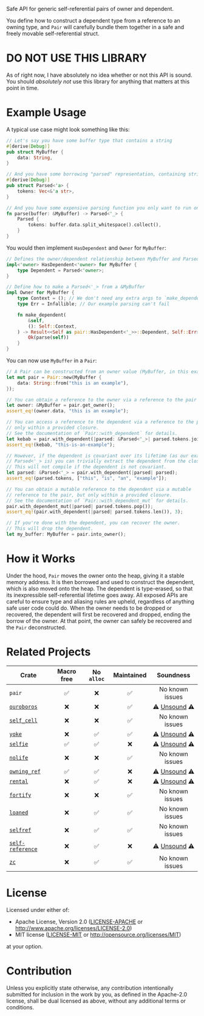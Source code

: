 Safe API for generic self-referential pairs of owner and dependent.

You define how to construct a dependent type from a reference to an owning type,
and `Pair` will carefully bundle them together in a safe and freely movable
self-referential struct.

# DO NOT USE THIS LIBRARY

As of right now, I have absolutely no idea whether or not this API is sound. You
should *absolutely not* use this library for anything that matters at this point
in time.

# Example Usage

A typical use case might look something like this:
```rust
// Let's say you have some buffer type that contains a string
#[derive(Debug)]
pub struct MyBuffer {
    data: String,
}

// And you have some borrowing "parsed" representation, containing string slices
#[derive(Debug)]
pub struct Parsed<'a> {
    tokens: Vec<&'a str>,
}

// And you have some expensive parsing function you only want to run once
fn parse(buffer: &MyBuffer) -> Parsed<'_> {
    Parsed {
        tokens: buffer.data.split_whitespace().collect(),
    }
}
```

You would then implement `HasDependent` and `Owner` for `MyBuffer`:
```rust
// Defines the owner/dependent relationship between MyBuffer and Parsed<'_>
impl<'owner> HasDependent<'owner> for MyBuffer {
    type Dependent = Parsed<'owner>;
}

// Define how to make a Parsed<'_> from a &MyBuffer
impl Owner for MyBuffer {
    type Context = (); // We don't need any extra args to `make_dependent`
    type Err = Infallible; // Our example parsing can't fail

    fn make_dependent(
        &self,
        (): Self::Context,
    ) -> Result<<Self as pair::HasDependent<'_>>::Dependent, Self::Err> {
        Ok(parse(self))
    }
}
```

You can now use `MyBuffer` in a `Pair`:
```rust
// A Pair can be constructed from an owner value (MyBuffer, in this example)
let mut pair = Pair::new(MyBuffer {
    data: String::from("this is an example"),
});

// You can obtain a reference to the owner via a reference to the pair
let owner: &MyBuffer = pair.get_owner();
assert_eq!(owner.data, "this is an example");

// You can access a reference to the dependent via a reference to the pair, but
// only within a provided closure.
// See the documentation of `Pair::with_dependent` for details.
let kebab = pair.with_dependent(|parsed: &Parsed<'_>| parsed.tokens.join("-"));
assert_eq!(kebab, "this-is-an-example");

// However, if the dependent is covariant over its lifetime (as our example
// Parsed<'_> is) you can trivially extract the dependent from the closure.
// This will not compile if the dependent is not covariant.
let parsed: &Parsed<'_> = pair.with_dependent(|parsed| parsed);
assert_eq!(parsed.tokens, ["this", "is", "an", "example"]);

// You can obtain a mutable reference to the dependent via a mutable
// reference to the pair, but only within a provided closure.
// See the documentation of `Pair::with_dependent_mut` for details.
pair.with_dependent_mut(|parsed| parsed.tokens.pop());
assert_eq!(pair.with_dependent(|parsed| parsed.tokens.len()), 3);

// If you're done with the dependent, you can recover the owner.
// This will drop the dependent.
let my_buffer: MyBuffer = pair.into_owner();
```

# How it Works

Under the hood, `Pair` moves the owner onto the heap, giving it a stable memory
address. It is then borrowed and used to construct the dependent, which is also
moved onto the heap. The dependent is type-erased, so that its inexpressible
self-referential lifetime goes away. All exposed APIs are careful to ensure type
and aliasing rules are upheld, regardless of anything safe user code could do.
When the owner needs to be dropped or recovered, the dependent will first be
recovered and dropped, ending the borrow of the owner. At that point, the owner
can safely be recovered and the `Pair` deconstructed.

# Related Projects

| Crate | Macro free | No `alloc` | Maintained | Soundness |
| ----- | :--------: | :-------------: | :--------: | :-------: |
| `pair` | ✅ | ❌ | ✅ | No known issues |
| [`ouroboros`](https://crates.io/crates/ouroboros) | ❌ | ❌ | ✅ | ⚠️ [Unsound](https://github.com/someguynamedjosh/ouroboros/issues/122) ⚠️ |
| [`self_cell`](https://crates.io/crates/self_cell) | ❌ | ❌ | ✅ | No known issues |
| [`yoke`](https://crates.io/crates/yoke) | ❌ | ✅ | ✅ | ⚠️ [Unsound](https://github.com/unicode-org/icu4x/issues/2095) ⚠️ |
| [`selfie`](https://crates.io/crates/selfie) | ✅ | ✅ | ❌ | ⚠️ [Unsound](https://github.com/prokopyl/selfie?tab=readme-ov-file#abandoned-this-crate-is-unsound-and-no-longer-maintained_) ⚠️ |
| [`nolife`](https://crates.io/crates/nolife) | ❌ | ❌ | ✅ | No known issues |
| [`owning_ref`](https://crates.io/crates/owning_ref) | ✅ | ✅ | ❌ | ⚠️ [Unsound](https://github.com/Kimundi/owning-ref-rs/issues/77) ⚠️ |
| [`rental`](https://crates.io/crates/rental) | ❌ | ✅ | ❌ | ⚠️ [Unsound](https://github.com/Voultapher/self_cell?tab=readme-ov-file#related-projects) ⚠️ |
| [`fortify`](https://crates.io/crates/fortify) | ❌ | ❌ | ✅ | No known issues |
| [`loaned`](https://crates.io/crates/loaned) | ❌ | ✅ | ✅ | No known issues |
| [`selfref`](https://crates.io/crates/selfref) | ❌ | ✅ | ✅ | No known issues |
| [`self-reference`](https://crates.io/crates/self-reference) | ❌ | ✅ | ❌ | ⚠️ [Unsound](https://github.com/ArtBlnd/self-reference/issues/1) ⚠️ |
| [`zc`](https://crates.io/crates/zc) | ❌ | ✅ | ✅ | No known issues |

# License

Licensed under either of:

- Apache License, Version 2.0 ([LICENSE-APACHE](LICENSE-APACHE) or
  http://www.apache.org/licenses/LICENSE-2.0)
- MIT license ([LICENSE-MIT](LICENSE-MIT) or http://opensource.org/licenses/MIT)

at your option.

# Contribution

Unless you explicitly state otherwise, any contribution intentionally submitted
for inclusion in the work by you, as defined in the Apache-2.0 license, shall be
dual licensed as above, without any additional terms or conditions.
